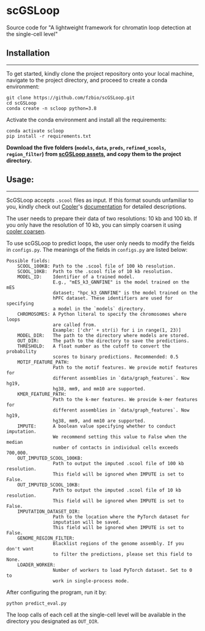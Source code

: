 # scGSLoop
Source code for "A lightweight framework for chromatin loop detection at the single-cell level"

## Installation

---

To get started, kindly clone the project repository onto your local machine, navigate to the project directory, and proceed to create a conda environment:

```
git clone https://github.com/fzbio/scGSLoop.git
cd scGSLoop
conda create -n scloop python=3.8
```

Activate the conda environment and install all the requirements:
```
conda activate scloop
pip install -r requirements.txt
```

**Download the five folders (`models`, `data`, `preds`, `refined_scools`, `region_filter`) from [scGSLoop assets](https://portland-my.sharepoint.com/:f:/g/personal/fuzhowang2-c_my_cityu_edu_hk/EurHwCqLAKJGsX7HVfgr6rUBE2ETdY5EmE0myo_oJEu5eg?e=YM5hdc), and copy them to the project directory.**



## Usage:

---

ScGSLoop accepts `.scool` files as input. If this format sounds unfamiliar to you, kindly check out [Cooler](https://github.com/open2c/cooler)'s [documentation](https://cooler.readthedocs.io/en/latest/api.html#cooler.create_scool) for detailed descriptions. 

The user needs to prepare their data of two resolutions: 10 kb and 100 kb. If you only have the resolution of 10 kb, you can simply coarsen it using [cooler coarsen](https://cooler.readthedocs.io/en/latest/cli.html#cooler-coarsen).

To use scGSLoop to predict loops, the user only needs to modify the fields in `configs.py`. The meanings of the fields in `configs.py` are listed below:

``` text
Possible fields:
    SCOOL_100KB: Path to the .scool file of 100 kb resolution.
    SCOOL_10KB:  Path to the .scool file of 10 kb resolution.
    MODEL_ID:    Identifier of a trained model. 
                 E.g., "mES_k3_GNNFINE" is the model trained on the mES
                 dataset; "hpc_k3_GNNFINE" is the model trained on the
                 hPFC dataset. These identifiers are used for specifying
                 a model in the `models` directory.
    CHROMOSOMES: A Python literal to specify the chromosomes where loops
                 are called from. 
                 Example: ['chr' + str(i) for i in range(1, 23)]
    MODEL_DIR:   The path to the directory where models are stored. 
    OUT_DIR:     The path to the directory to save the predictions.
    THRESHOLD:   A float number as the cutoff to convert the probability 
                 scores to binary predictions. Recommended: 0.5
    MOTIF_FEATURE_PATH:
                 Path to the motif features. We provide motif features for 
                 different assemblies in `data/graph_features`. Now hg19,
                 hg38, mm9, and mm10 are supported. 
    KMER_FEATURE_PATH:
                 Path to the k-mer features. We provide k-mer features for 
                 different assemblies in `data/graph_features`. Now hg19,
                 hg38, mm9, and mm10 are supported. 
    IMPUTE:      A boolean value specifying whether to conduct imputation.
                 We recommend setting this value to False when the median 
                 number of contacts in individual cells exceeds 700,000.
    OUT_IMPUTED_SCOOL_100KB:
                 Path to output the imputed .scool file of 100 kb resolution.
                 This field will be ignored when IMPUTE is set to False.
    OUT_IMPUTED_SCOOL_10KB:
                 Path to output the imputed .scool file of 10 kb resolution.
                 This field will be ignored when IMPUTE is set to False.
    IMPUTATION_DATASET_DIR:
                 Path to the location where the PyTorch dataset for 
                 imputation will be saved. 
                 This field will be ignored when IMPUTE is set to False.
    GENOME_REGION_FILTER:
                 Blacklist regions of the genome assembly. If you don't want
                 to filter the predictions, please set this field to None.
    LOADER_WORKER:
                 Number of workers to load PyTorch dataset. Set to 0 to 
                 work in single-process mode.
```

After configuring the program, run it by:
```
python predict_eval.py
```

The loop calls of each cell at the single-cell level will be available in the directory you designated as `OUT_DIR`.